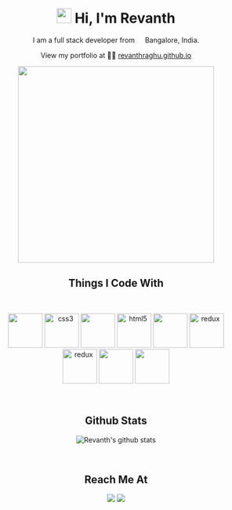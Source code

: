 <h1 align="center"><img src="https://emojis.slackmojis.com/emojis/images/1577305505/7373/hand_wave.gif?1577305505" width="30"/> Hi, I'm Revanth</h1>  

<p align="center">I am a full stack developer from <img src="https://image.flaticon.com/icons/svg/2322/2322510.svg" width="13"/> Bangalore, India. </p>

<p align="center">View my portfolio at 👨‍💻 <a href="https://revanthraghu.github.io" target="_blank">revanthraghu.github.io</a>  </p>

 
<p align="center">
<img width = "400px" src= "https://images.squarespace-cdn.com/content/v1/5769fc401b631bab1addb2ab/1541580611624-TE64QGKRJG8SWAIUS7NS/ke17ZwdGBToddI8pDm48kPoswlzjSVMM-SxOp7CV59BZw-zPPgdn4jUwVcJE1ZvWQUxwkmyExglNqGp0IvTJZamWLI2zvYWH8K3-s_4yszcp2ryTI0HqTOaaUohrI8PI6FXy8c9PWtBlqAVlUS5izpdcIXDZqDYvprRqZ29Pw0o/coding-freak.gif"/>
</p>

  <h2 align="center"><b>Things I Code With</b></h2>
  <br/>

<p align="center" >
<img src="https://media3.giphy.com/media/ln7z2eWriiQAllfVcn/200w.webp" width="70">
<img src="https://devicons.github.io/devicon/devicon.git/icons/css3/css3-original-wordmark.svg" alt="css3" width="70" height="70"/> 
<img src="https://i.giphy.com/media/LMt9638dO8dftAjtco/200.webp" width="70">
<img src="https://devicons.github.io/devicon/devicon.git/icons/html5/html5-original-wordmark.svg" alt="html5" width="70" height="70"/>
<img src="https://i.giphy.com/media/eNAsjO55tPbgaor7ma/200w.webp" width="70">
<img src="https://devicons.github.io/devicon/devicon.git/icons/redux/redux-original.svg" alt="redux" width="70" height="70"/>
 <img src="https://media.giphy.com/media/kdFc8fubgS31b8DsVu/giphy.gif" alt="redux" width="70" height="70"/>
<img src="https://i.giphy.com/media/KzJkzjggfGN5Py6nkT/200.webp" width="70">
<img src="https://i.giphy.com/media/IdyAQJVN2kVPNUrojM/200.webp" width="70">
   </p> 
  <br/>
<h2 align="center">Github Stats</h2>
<p align="center">  
<img align="center" src="https://github-readme-stats.vercel.app/api?username=revanthraghu&count_private=true&&show_icons=true&theme=dracula&count_private=true&line_height=32" alt="Revanth's github stats" />  
  
</p>

<br/>
<h2 align="center">Reach Me At</h2>
<p align="center">
 <a href="mailto:revabob@gmail.com"><img src="https://img.shields.io/badge/Email-revabob%40gmail.com-red?style=for-the-badge&logo=gmail"></a> 
 <a href="https://www.linkedin.com/in/revanthraghu"><img src="https://img.shields.io/badge/LinkedIn-revanthraghu-0077B5?style=for-the-badge&logo=linkedin"></a> 
</p>
